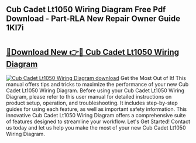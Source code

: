 ## Cub Cadet Lt1050 Wiring Diagram Free Pdf Download - Part-RLA New Repair Owner Guide 1KI7i

# <h2><a href="http://dfj7ye8.blite.top/?on=Cub+Cadet+Lt1050+Wiring+Diagram">🔗Download New 👉🔴 Cub Cadet Lt1050 Wiring Diagram</a></h2>

[![Cub Cadet Lt1050 Wiring Diagram download](https://i.imgur.com/lujVjoI.png)](http://dfj7ye8.blite.top/?on=Cub+Cadet+Lt1050+Wiring+Diagram)
Get the Most Out of It! This manual offers tips and tricks to maximize the performance of your new Cub Cadet Lt1050 Wiring Diagram. Before using your Cub Cadet Lt1050 Wiring Diagram, please refer to this user manual for detailed instructions on product setup, operation, and troubleshooting. It includes step-by-step guides for using each feature, as well as important safety information. This innovative Cub Cadet Lt1050 Wiring Diagram offers a comprehensive suite of features designed to streamline your workflow. Let's Get Started! Contact us today and let us help you make the most of your new Cub Cadet Lt1050 Wiring Diagram.
